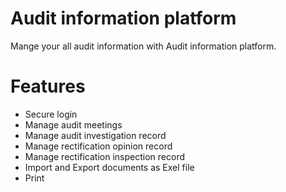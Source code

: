 # Audit information platform
Mange your all audit information with Audit information platform. 

# Features
 
  - Secure login
  - Manage audit meetings
  - Manage audit investigation record
  - Manage rectification opinion record
  - Manage rectification inspection record
  - Import and Export documents as Exel file
  - Print